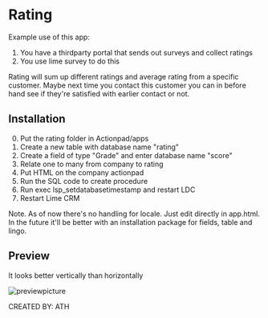 #  Rating #

Example use of this app:
1. You have a thirdparty portal that sends out surveys and collect ratings 
2. You use lime survey to do this

Rating will sum up different ratings and average rating from a specific customer. Maybe next time you contact this customer you can in before hand see if they're satisfied with earlier contact or not.

## Installation ##
0. Put the rating folder in Actionpad/apps
1. Create a new table with database name "rating"
2. Create a field of type "Grade" and enter database name "score"
3. Relate one to many from company to rating
4. Put HTML on the company actionpad
5. Run the SQL code to create procedure
6. Run exec lsp_setdatabasetimestamp and restart LDC
7. Restart Lime CRM

Note. As of now there's no handling for locale. Just edit directly in app.html. In the future it'll be better with an installation package for fields, table and lingo.

## Preview ##
It looks better vertically than horizontally

![previewpicture](http://i.imgur.com/nIgl5vC.png)

CREATED BY: ATH
